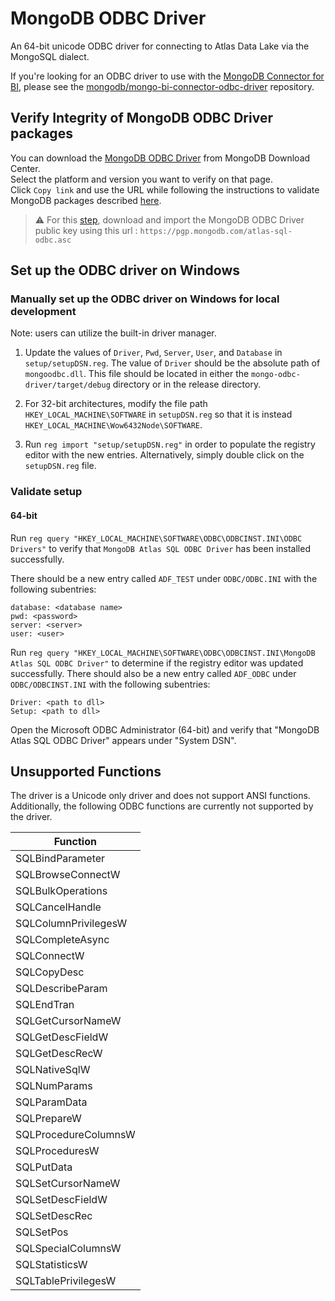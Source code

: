 # MongoDB ODBC Driver

An 64-bit unicode ODBC driver for connecting to Atlas Data Lake via the MongoSQL dialect.

If you're looking for an ODBC driver to use with the [MongoDB
Connector for BI](https://docs.mongodb.com/bi-connector/current/),
please see the
[mongodb/mongo-bi-connector-odbc-driver](https://github.com/mongodb/mongo-bi-connector-odbc-driver)
repository.

## Verify Integrity of MongoDB ODBC Driver packages
You can download the [MongoDB ODBC Driver](https://www.mongodb.com/try/download/odbc-driver) from MongoDB Download Center.   
Select the platform and version you want to verify on that page.   
Click `Copy link` and use the URL while following the instructions to validate MongoDB packages described [here](https://www.mongodb.com/docs/manual/tutorial/verify-mongodb-packages/).

> :warning: For this [step](!https://www.mongodb.com/docs/manual/tutorial/verify-mongodb-packages/#download-then-import-the-key-file), download and import the MongoDB ODBC Driver public key using this url : `https://pgp.mongodb.com/atlas-sql-odbc.asc`   

## Set up the ODBC driver on Windows
### Manually set up the ODBC driver on Windows for local development
Note: users can utilize the built-in driver manager.
1. Update the values of `Driver`, `Pwd`, `Server`, `User`, and `Database` in `setup/setupDSN.reg`. The value of `Driver` should be the absolute path of `mongoodbc.dll`. This file should be located in either the `mongo-odbc-driver/target/debug` directory or in the release directory.

2. For 32-bit architectures, modify the file path `HKEY_LOCAL_MACHINE\SOFTWARE` in `setupDSN.reg` so that it is instead `HKEY_LOCAL_MACHINE\Wow6432Node\SOFTWARE`.

3. Run `reg import "setup/setupDSN.reg"` in order to populate the registry editor with the new entries. Alternatively, simply double click on the `setupDSN.reg` file.

### Validate setup
#### 64-bit
Run `reg query "HKEY_LOCAL_MACHINE\SOFTWARE\ODBC\ODBCINST.INI\ODBC Drivers"` to verify that `MongoDB Atlas SQL ODBC Driver` has been installed successfully.

There should be a new entry called `ADF_TEST` under `ODBC/ODBC.INI` with the following subentries:

	
	database: <database name>
	pwd: <password>
	server: <server>
	user: <user>
	

Run `reg query "HKEY_LOCAL_MACHINE\SOFTWARE\ODBC\ODBCINST.INI\MongoDB Atlas SQL ODBC Driver"` to determine if the registry editor was updated successfully. There should also be a new entry called `ADF_ODBC` under `ODBC/ODBCINST.INI` with the following subentries:

	
    Driver: <path to dll>
    Setup: <path to dll>
	


Open the Microsoft ODBC Administrator (64-bit) and verify that "MongoDB Atlas SQL ODBC Driver" appears under "System DSN".

## Unsupported Functions

The driver is a Unicode only driver and does not support ANSI functions.  
Additionally, the following ODBC functions are currently not supported by the driver. 

| Function             |
|----------------------|
| SQLBindParameter     |
| SQLBrowseConnectW    |
| SQLBulkOperations    |
| SQLCancelHandle      |
| SQLColumnPrivilegesW |
| SQLCompleteAsync     |
| SQLConnectW          |
| SQLCopyDesc          |
| SQLDescribeParam     |
| SQLEndTran           |
| SQLGetCursorNameW    |
| SQLGetDescFieldW     |
| SQLGetDescRecW       |
| SQLNativeSqlW        |
| SQLNumParams         |
| SQLParamData         |
| SQLPrepareW          |
| SQLProcedureColumnsW |
| SQLProceduresW       |
| SQLPutData           |
| SQLSetCursorNameW    |
| SQLSetDescFieldW     |
| SQLSetDescRec        |
| SQLSetPos            |
| SQLSpecialColumnsW   |
| SQLStatisticsW       |
| SQLTablePrivilegesW  |